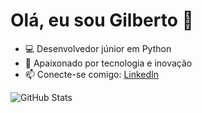 # Olá, eu sou Gilberto 👋

- 💻 Desenvolvedor júnior em Python
- 🚀 Apaixonado por tecnologia e inovação
- 📫 Conecte-se comigo: [LinkedIn](https://linkedin.com/in/seu-perfil)

![GitHub Stats](https://github.com/evaristoneushiyetshinygilberto/dio-lab-open-source)
